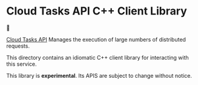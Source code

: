 # Cloud Tasks API C++ Client Library

:construction:

[Cloud Tasks API](https://cloud.google.com/tasks/) Manages the execution of large numbers of distributed requests.

This directory contains an idiomatic C++ client library for interacting with
this service.

This library is **experimental**. Its APIS are subject to change without notice.

